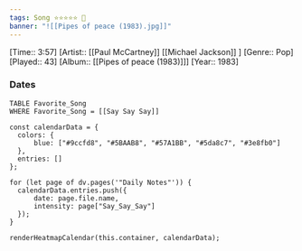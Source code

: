 ```yaml
---
tags: Song ⭐⭐⭐⭐⭐ 💛
banner: "![[Pipes of peace (1983).jpg]]"
---
```

[Time:: 3:57]
[Artist:: [[Paul McCartney]] [[Michael Jackson]] ]
[Genre:: Pop]
[Played:: 43]
[Album:: [[Pipes of peace (1983)]]]
[Year:: 1983]
### Dates
````dataview
TABLE Favorite_Song
WHERE Favorite_Song = [[Say Say Say]]
````

  ```dataviewjs
const calendarData = { 
	colors: { 
		blue: ["#9ccfd8", "#5BAAB8", "#57A1BB", "#5da8c7", "#3e8fb0"] 
	}, 
	entries: [] 
}; 

for (let page of dv.pages('"Daily Notes"')) { 
	calendarData.entries.push({ 
		date: page.file.name, 
		intensity: page["Say_Say_Say"]
	}); 
} 

renderHeatmapCalendar(this.container, calendarData);
```
